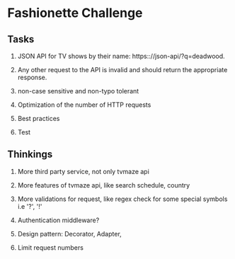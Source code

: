 # Fashionette Challenge

## Tasks

1. JSON API for TV shows by their name: https:://json-api/?q=deadwood.

2. Any other request to the API is invalid and should return the appropriate response.

3. non-case sensitive and non-typo tolerant

4. Optimization of the number of HTTP requests

5. Best practices

6. Test

## Thinkings

1. More third party service, not only tvmaze api

2. More features of tvmaze api, like search schedule, country

3. More validations for request, like regex check for some special symbols i.e '?', '!'

4. Authentication middleware?

5. Design pattern: Decorator, Adapter,

6. Limit request numbers
